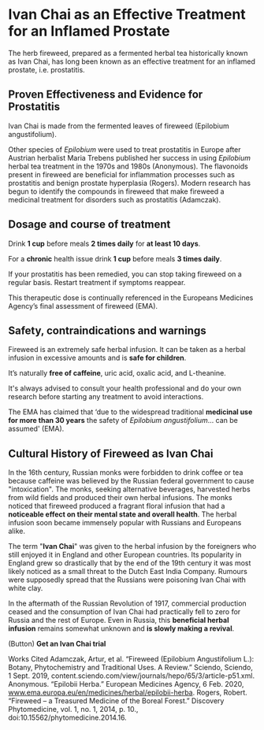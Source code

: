# Ivan Chai as an Effective Treatment for an Inflamed Prostate

The herb fireweed, prepared as a fermented herbal tea historically known as Ivan Chai, has long been known as an effective treatment for an inflamed prostate, i.e. prostatitis.

## Proven Effectiveness and Evidence for Prostatitis

Ivan Chai is made from the fermented leaves of fireweed (Epilobium angustifolium).

Other species of *Epilobium* were used to treat prostatitis in Europe after Austrian herbalist Maria Trebens published her success in using *Epilobium* herbal tea treatment in the 1970s and 1980s (Anonymous). The flavonoids present in fireweed are beneficial for inflammation processes such as prostatitis and benign prostate hyperplasia (Rogers). Modern research has begun to identify the compounds in fireweed that make fireweed a medicinal treatment for disorders such as prostatitis (Adamczak).

## Dosage and course of treatment

Drink **1 cup** before meals **2 times daily** for **at least 10 days**.

For a **chronic** health issue drink **1 cup** before meals **3 times daily**.

If your prostatitis has been remedied, you can stop taking fireweed on a regular basis. Restart treatment if symptoms reappear.

This therapeutic dose is continually referenced in the Europeans Medicines Agency’s final assessment of fireweed (EMA).

## Safety, contraindications and warnings

Fireweed is an extremely safe herbal infusion. It can be taken as a herbal infusion in excessive amounts and is **safe for children**.

It’s naturally **free of caffeine**, uric acid, oxalic acid, and L-theanine.

It's always advised to consult your health professional and do your own research before starting any treatment to avoid interactions.

The EMA has claimed that ‘due to the widespread traditional **medicinal use for more than 30 years** the safety of *Epilobium angustifolium*… can be assumed' (EMA).

## Cultural History of Fireweed as Ivan Chai

In the 16th century, Russian monks were forbidden to drink coffee or tea because caffeine was believed by the Russian federal government to cause "intoxication". The monks, seeking alternative beverages, harvested herbs from wild fields and produced their own herbal infusions. The monks noticed that fireweed produced a fragrant floral infusion that had a **noticeable effect on their mental state and overall health**. The herbal infusion soon became immensely popular with Russians and Europeans alike.

The term "**Ivan Chai**" was given to the herbal infusion by the foreigners who still enjoyed it in England and other European countries. Its popularity in England grew so drastically that by the end of the 19th century it was most likely noticed as a small threat to the Dutch East India Company. Rumours were supposedly spread that the Russians were poisoning Ivan Chai with white clay.

In the aftermath of the Russian Revolution of 1917, commercial production ceased and the consumption of Ivan Chai had practically fell to zero for Russia and the rest of Europe. Even in Russia, this **beneficial herbal infusion** remains somewhat unknown and **is slowly making a revival**.


(Button) **Get an Ivan Chai trial**





Works Cited
Adamczak, Artur, et al. “Fireweed (Epilobium Angustifolium L.): Botany, Phytochemistry and Traditional Uses. A Review.” Sciendo, Sciendo, 1 Sept. 2019, content.sciendo.com/view/journals/hepo/65/3/article-p51.xml.
Anonymous. “Epilobii Herba.” European Medicines Agency, 6 Feb. 2020, www.ema.europa.eu/en/medicines/herbal/epilobii-herba.
Rogers, Robert. “Fireweed – a Treasured Medicine of the Boreal Forest.” Discovery Phytomedicine, vol. 1, no. 1, 2014, p. 10., doi:10.15562/phytomedicine.2014.16.
